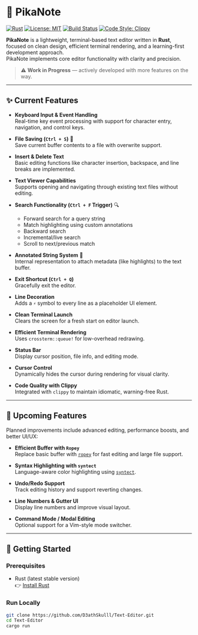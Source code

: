 # 📝 PikaNote

[![Rust](https://img.shields.io/badge/Rust-1.75+-orange?logo=rust)](https://www.rust-lang.org/)
[![License: MIT](https://img.shields.io/badge/license-MIT-blue.svg)](LICENSE)
[![Build Status](https://img.shields.io/badge/build-passing-brightgreen)](#)
[![Code Style: Clippy](https://img.shields.io/badge/style-clippy-4e8cff?logo=rust)](https://github.com/rust-lang/rust-clippy)

**PikaNote** is a lightweight, terminal-based text editor written in **Rust**, focused on clean design, efficient terminal rendering, and a learning-first development approach.  
 PikaNote implements core editor functionality with clarity and precision.

> ⚠️ **Work in Progress** — actively developed with more features on the way.

---

## ✨ Current Features

- **Keyboard Input & Event Handling**  
  Real-time key event processing with support for character entry, navigation, and control keys.

- **File Saving (`Ctrl + S`)** 💾  
  Save current buffer contents to a file with overwrite support.

- **Insert & Delete Text**  
  Basic editing functions like character insertion, backspace, and line breaks are implemented.

- **Text Viewer Capabilities**  
  Supports opening and navigating through existing text files without editing.

- **Search Functionality (`Ctrl + F` Trigger)** 🔍  
  - Forward search for a query string
  - Match highlighting using custom annotations 
  - Backward search
  - Incremental/live search
  - Scroll to next/previous match
    
- **Annotated String System** 🧵  
  Internal representation to attach metadata (like highlights) to the text buffer.

- **Exit Shortcut (`Ctrl + Q`)**  
  Gracefully exit the editor.

- **Line Decoration**  
  Adds a `⚡` symbol to every line as a placeholder UI element.

- **Clean Terminal Launch**  
  Clears the screen for a fresh start on editor launch.

- **Efficient Terminal Rendering**  
  Uses `crossterm::queue!` for low-overhead redrawing.

- **Status Bar**  
  Display cursor position, file info, and editing mode.
  
- **Cursor Control**  
  Dynamically hides the cursor during rendering for visual clarity.

- **Code Quality with Clippy**  
  Integrated with `clippy` to maintain idiomatic, warning-free Rust.

---

## 🔮 Upcoming Features

Planned improvements include advanced editing, performance boosts, and better UI/UX:

- **Efficient Buffer with `Ropey`**  
  Replace basic buffer with [`ropey`](https://crates.io/crates/ropey) for fast editing and large file support.

- **Syntax Highlighting with `syntect`**  
  Language-aware color highlighting using [`syntect`](https://github.com/trishume/syntect).

- **Undo/Redo Support**  
  Track editing history and support reverting changes.

- **Line Numbers & Gutter UI**  
  Display line numbers and improve visual layout.

- **Command Mode / Modal Editing**  
  Optional support for a Vim-style mode switcher.

---

## 🚀 Getting Started

### Prerequisites

- Rust (latest stable version)  
  👉 [Install Rust](https://www.rust-lang.org/tools/install)

### Run Locally

```bash
git clone https://github.com/D3athSkulll/Text-Editor.git
cd Text-Editor
cargo run
